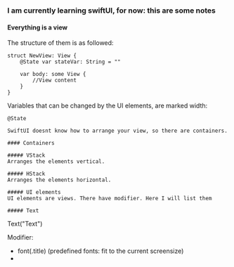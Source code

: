 ### I am currently learning swiftUI, for now: this are some notes


#### Everything is a view

The structure of them is as followed:
```
struct NewView: View {
    @State var stateVar: String = ""

    var body: some View {
        //View content
    }
}
```

Variables that can be changed by the UI elements, are marked width: 
```
@State

SwiftUI doesnt know how to arrange your view, so there are containers.

#### Containers

##### VStack
Arranges the elements vertical.

##### HStack
Arranges the elements horizontal.

##### UI elements
UI elements are views. There have modifier. Here I will list them

##### Text
```
Text("Text")

Modifier:
* font(.title) (predefined fonts: fit to the current screensize)
* 
